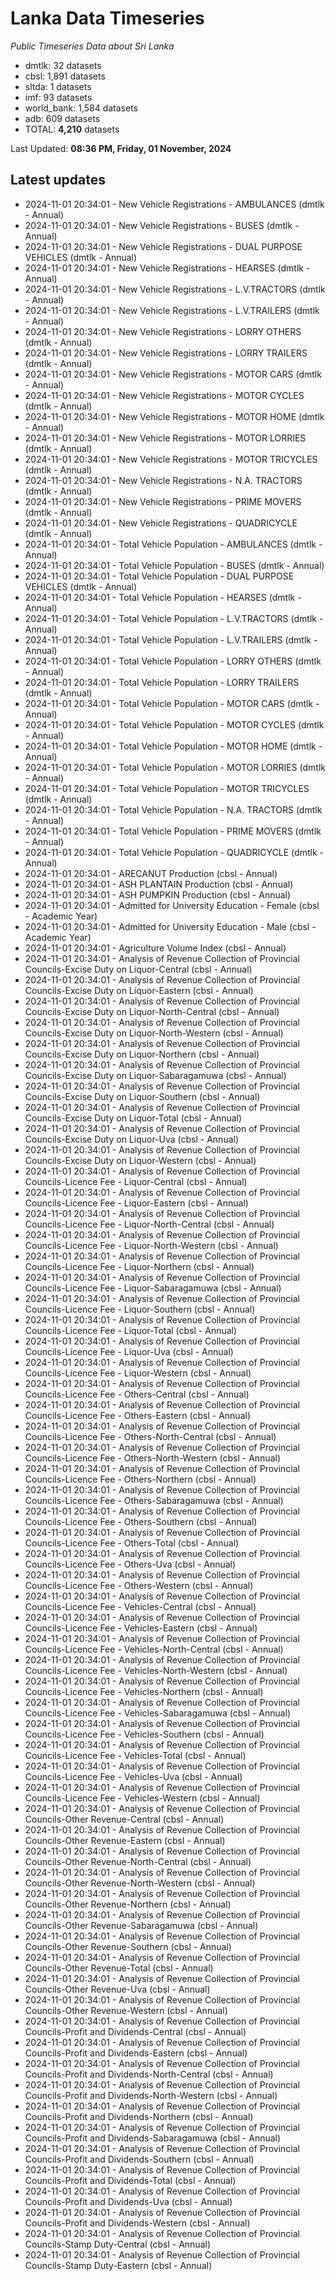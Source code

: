 # Lanka Data Timeseries
*Public Timeseries Data about Sri Lanka*

* dmtlk: 32 datasets
* cbsl: 1,891 datasets
* sltda: 1 datasets
* imf: 93 datasets
* world_bank: 1,584 datasets
* adb: 609 datasets
* TOTAL: **4,210** datasets

Last Updated: **08:36 PM, Friday, 01 November, 2024**

## Latest updates

* 2024-11-01 20:34:01 - New Vehicle Registrations - AMBULANCES (dmtlk - Annual)
* 2024-11-01 20:34:01 - New Vehicle Registrations - BUSES (dmtlk - Annual)
* 2024-11-01 20:34:01 - New Vehicle Registrations - DUAL PURPOSE VEHICLES (dmtlk - Annual)
* 2024-11-01 20:34:01 - New Vehicle Registrations - HEARSES (dmtlk - Annual)
* 2024-11-01 20:34:01 - New Vehicle Registrations - L.V.TRACTORS (dmtlk - Annual)
* 2024-11-01 20:34:01 - New Vehicle Registrations - L.V.TRAILERS (dmtlk - Annual)
* 2024-11-01 20:34:01 - New Vehicle Registrations - LORRY OTHERS (dmtlk - Annual)
* 2024-11-01 20:34:01 - New Vehicle Registrations - LORRY TRAILERS (dmtlk - Annual)
* 2024-11-01 20:34:01 - New Vehicle Registrations - MOTOR CARS (dmtlk - Annual)
* 2024-11-01 20:34:01 - New Vehicle Registrations - MOTOR CYCLES (dmtlk - Annual)
* 2024-11-01 20:34:01 - New Vehicle Registrations - MOTOR HOME (dmtlk - Annual)
* 2024-11-01 20:34:01 - New Vehicle Registrations - MOTOR LORRIES (dmtlk - Annual)
* 2024-11-01 20:34:01 - New Vehicle Registrations - MOTOR TRICYCLES (dmtlk - Annual)
* 2024-11-01 20:34:01 - New Vehicle Registrations - N.A. TRACTORS (dmtlk - Annual)
* 2024-11-01 20:34:01 - New Vehicle Registrations - PRIME MOVERS (dmtlk - Annual)
* 2024-11-01 20:34:01 - New Vehicle Registrations - QUADRICYCLE (dmtlk - Annual)
* 2024-11-01 20:34:01 - Total Vehicle Population - AMBULANCES (dmtlk - Annual)
* 2024-11-01 20:34:01 - Total Vehicle Population - BUSES (dmtlk - Annual)
* 2024-11-01 20:34:01 - Total Vehicle Population - DUAL PURPOSE VEHICLES (dmtlk - Annual)
* 2024-11-01 20:34:01 - Total Vehicle Population - HEARSES (dmtlk - Annual)
* 2024-11-01 20:34:01 - Total Vehicle Population - L.V.TRACTORS (dmtlk - Annual)
* 2024-11-01 20:34:01 - Total Vehicle Population - L.V.TRAILERS (dmtlk - Annual)
* 2024-11-01 20:34:01 - Total Vehicle Population - LORRY OTHERS (dmtlk - Annual)
* 2024-11-01 20:34:01 - Total Vehicle Population - LORRY TRAILERS (dmtlk - Annual)
* 2024-11-01 20:34:01 - Total Vehicle Population - MOTOR CARS (dmtlk - Annual)
* 2024-11-01 20:34:01 - Total Vehicle Population - MOTOR CYCLES (dmtlk - Annual)
* 2024-11-01 20:34:01 - Total Vehicle Population - MOTOR HOME (dmtlk - Annual)
* 2024-11-01 20:34:01 - Total Vehicle Population - MOTOR LORRIES (dmtlk - Annual)
* 2024-11-01 20:34:01 - Total Vehicle Population - MOTOR TRICYCLES (dmtlk - Annual)
* 2024-11-01 20:34:01 - Total Vehicle Population - N.A. TRACTORS (dmtlk - Annual)
* 2024-11-01 20:34:01 - Total Vehicle Population - PRIME MOVERS (dmtlk - Annual)
* 2024-11-01 20:34:01 - Total Vehicle Population - QUADRICYCLE (dmtlk - Annual)
* 2024-11-01 20:34:01 - ARECANUT Production (cbsl - Annual)
* 2024-11-01 20:34:01 - ASH PLANTAIN Production (cbsl - Annual)
* 2024-11-01 20:34:01 - ASH PUMPKIN Production (cbsl - Annual)
* 2024-11-01 20:34:01 - Admitted for University Education - Female (cbsl - Academic Year)
* 2024-11-01 20:34:01 - Admitted for University Education - Male (cbsl - Academic Year)
* 2024-11-01 20:34:01 - Agriculture Volume Index (cbsl - Annual)
* 2024-11-01 20:34:01 - Analysis of Revenue Collection of Provincial Councils-Excise Duty on Liquor-Central (cbsl - Annual)
* 2024-11-01 20:34:01 - Analysis of Revenue Collection of Provincial Councils-Excise Duty on Liquor-Eastern (cbsl - Annual)
* 2024-11-01 20:34:01 - Analysis of Revenue Collection of Provincial Councils-Excise Duty on Liquor-North-Central (cbsl - Annual)
* 2024-11-01 20:34:01 - Analysis of Revenue Collection of Provincial Councils-Excise Duty on Liquor-North-Western (cbsl - Annual)
* 2024-11-01 20:34:01 - Analysis of Revenue Collection of Provincial Councils-Excise Duty on Liquor-Northern (cbsl - Annual)
* 2024-11-01 20:34:01 - Analysis of Revenue Collection of Provincial Councils-Excise Duty on Liquor-Sabaragamuwa (cbsl - Annual)
* 2024-11-01 20:34:01 - Analysis of Revenue Collection of Provincial Councils-Excise Duty on Liquor-Southern (cbsl - Annual)
* 2024-11-01 20:34:01 - Analysis of Revenue Collection of Provincial Councils-Excise Duty on Liquor-Total (cbsl - Annual)
* 2024-11-01 20:34:01 - Analysis of Revenue Collection of Provincial Councils-Excise Duty on Liquor-Uva (cbsl - Annual)
* 2024-11-01 20:34:01 - Analysis of Revenue Collection of Provincial Councils-Excise Duty on Liquor-Western (cbsl - Annual)
* 2024-11-01 20:34:01 - Analysis of Revenue Collection of Provincial Councils-Licence Fee - Liquor-Central (cbsl - Annual)
* 2024-11-01 20:34:01 - Analysis of Revenue Collection of Provincial Councils-Licence Fee - Liquor-Eastern (cbsl - Annual)
* 2024-11-01 20:34:01 - Analysis of Revenue Collection of Provincial Councils-Licence Fee - Liquor-North-Central (cbsl - Annual)
* 2024-11-01 20:34:01 - Analysis of Revenue Collection of Provincial Councils-Licence Fee - Liquor-North-Western (cbsl - Annual)
* 2024-11-01 20:34:01 - Analysis of Revenue Collection of Provincial Councils-Licence Fee - Liquor-Northern (cbsl - Annual)
* 2024-11-01 20:34:01 - Analysis of Revenue Collection of Provincial Councils-Licence Fee - Liquor-Sabaragamuwa (cbsl - Annual)
* 2024-11-01 20:34:01 - Analysis of Revenue Collection of Provincial Councils-Licence Fee - Liquor-Southern (cbsl - Annual)
* 2024-11-01 20:34:01 - Analysis of Revenue Collection of Provincial Councils-Licence Fee - Liquor-Total (cbsl - Annual)
* 2024-11-01 20:34:01 - Analysis of Revenue Collection of Provincial Councils-Licence Fee - Liquor-Uva (cbsl - Annual)
* 2024-11-01 20:34:01 - Analysis of Revenue Collection of Provincial Councils-Licence Fee - Liquor-Western (cbsl - Annual)
* 2024-11-01 20:34:01 - Analysis of Revenue Collection of Provincial Councils-Licence Fee - Others-Central (cbsl - Annual)
* 2024-11-01 20:34:01 - Analysis of Revenue Collection of Provincial Councils-Licence Fee - Others-Eastern (cbsl - Annual)
* 2024-11-01 20:34:01 - Analysis of Revenue Collection of Provincial Councils-Licence Fee - Others-North-Central (cbsl - Annual)
* 2024-11-01 20:34:01 - Analysis of Revenue Collection of Provincial Councils-Licence Fee - Others-North-Western (cbsl - Annual)
* 2024-11-01 20:34:01 - Analysis of Revenue Collection of Provincial Councils-Licence Fee - Others-Northern (cbsl - Annual)
* 2024-11-01 20:34:01 - Analysis of Revenue Collection of Provincial Councils-Licence Fee - Others-Sabaragamuwa (cbsl - Annual)
* 2024-11-01 20:34:01 - Analysis of Revenue Collection of Provincial Councils-Licence Fee - Others-Southern (cbsl - Annual)
* 2024-11-01 20:34:01 - Analysis of Revenue Collection of Provincial Councils-Licence Fee - Others-Total (cbsl - Annual)
* 2024-11-01 20:34:01 - Analysis of Revenue Collection of Provincial Councils-Licence Fee - Others-Uva (cbsl - Annual)
* 2024-11-01 20:34:01 - Analysis of Revenue Collection of Provincial Councils-Licence Fee - Others-Western (cbsl - Annual)
* 2024-11-01 20:34:01 - Analysis of Revenue Collection of Provincial Councils-Licence Fee - Vehicles-Central (cbsl - Annual)
* 2024-11-01 20:34:01 - Analysis of Revenue Collection of Provincial Councils-Licence Fee - Vehicles-Eastern (cbsl - Annual)
* 2024-11-01 20:34:01 - Analysis of Revenue Collection of Provincial Councils-Licence Fee - Vehicles-North-Central (cbsl - Annual)
* 2024-11-01 20:34:01 - Analysis of Revenue Collection of Provincial Councils-Licence Fee - Vehicles-North-Western (cbsl - Annual)
* 2024-11-01 20:34:01 - Analysis of Revenue Collection of Provincial Councils-Licence Fee - Vehicles-Northern (cbsl - Annual)
* 2024-11-01 20:34:01 - Analysis of Revenue Collection of Provincial Councils-Licence Fee - Vehicles-Sabaragamuwa (cbsl - Annual)
* 2024-11-01 20:34:01 - Analysis of Revenue Collection of Provincial Councils-Licence Fee - Vehicles-Southern (cbsl - Annual)
* 2024-11-01 20:34:01 - Analysis of Revenue Collection of Provincial Councils-Licence Fee - Vehicles-Total (cbsl - Annual)
* 2024-11-01 20:34:01 - Analysis of Revenue Collection of Provincial Councils-Licence Fee - Vehicles-Uva (cbsl - Annual)
* 2024-11-01 20:34:01 - Analysis of Revenue Collection of Provincial Councils-Licence Fee - Vehicles-Western (cbsl - Annual)
* 2024-11-01 20:34:01 - Analysis of Revenue Collection of Provincial Councils-Other Revenue-Central (cbsl - Annual)
* 2024-11-01 20:34:01 - Analysis of Revenue Collection of Provincial Councils-Other Revenue-Eastern (cbsl - Annual)
* 2024-11-01 20:34:01 - Analysis of Revenue Collection of Provincial Councils-Other Revenue-North-Central (cbsl - Annual)
* 2024-11-01 20:34:01 - Analysis of Revenue Collection of Provincial Councils-Other Revenue-North-Western (cbsl - Annual)
* 2024-11-01 20:34:01 - Analysis of Revenue Collection of Provincial Councils-Other Revenue-Northern (cbsl - Annual)
* 2024-11-01 20:34:01 - Analysis of Revenue Collection of Provincial Councils-Other Revenue-Sabaragamuwa (cbsl - Annual)
* 2024-11-01 20:34:01 - Analysis of Revenue Collection of Provincial Councils-Other Revenue-Southern (cbsl - Annual)
* 2024-11-01 20:34:01 - Analysis of Revenue Collection of Provincial Councils-Other Revenue-Total (cbsl - Annual)
* 2024-11-01 20:34:01 - Analysis of Revenue Collection of Provincial Councils-Other Revenue-Uva (cbsl - Annual)
* 2024-11-01 20:34:01 - Analysis of Revenue Collection of Provincial Councils-Other Revenue-Western (cbsl - Annual)
* 2024-11-01 20:34:01 - Analysis of Revenue Collection of Provincial Councils-Profit and Dividends-Central (cbsl - Annual)
* 2024-11-01 20:34:01 - Analysis of Revenue Collection of Provincial Councils-Profit and Dividends-Eastern (cbsl - Annual)
* 2024-11-01 20:34:01 - Analysis of Revenue Collection of Provincial Councils-Profit and Dividends-North-Central (cbsl - Annual)
* 2024-11-01 20:34:01 - Analysis of Revenue Collection of Provincial Councils-Profit and Dividends-North-Western (cbsl - Annual)
* 2024-11-01 20:34:01 - Analysis of Revenue Collection of Provincial Councils-Profit and Dividends-Northern (cbsl - Annual)
* 2024-11-01 20:34:01 - Analysis of Revenue Collection of Provincial Councils-Profit and Dividends-Sabaragamuwa (cbsl - Annual)
* 2024-11-01 20:34:01 - Analysis of Revenue Collection of Provincial Councils-Profit and Dividends-Southern (cbsl - Annual)
* 2024-11-01 20:34:01 - Analysis of Revenue Collection of Provincial Councils-Profit and Dividends-Total (cbsl - Annual)
* 2024-11-01 20:34:01 - Analysis of Revenue Collection of Provincial Councils-Profit and Dividends-Uva (cbsl - Annual)
* 2024-11-01 20:34:01 - Analysis of Revenue Collection of Provincial Councils-Profit and Dividends-Western (cbsl - Annual)
* 2024-11-01 20:34:01 - Analysis of Revenue Collection of Provincial Councils-Stamp Duty-Central (cbsl - Annual)
* 2024-11-01 20:34:01 - Analysis of Revenue Collection of Provincial Councils-Stamp Duty-Eastern (cbsl - Annual)
